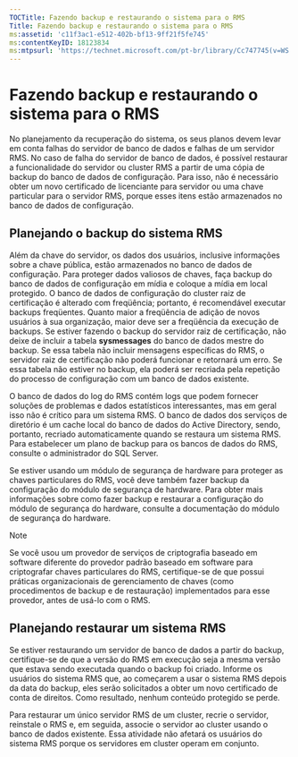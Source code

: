 ```yaml
---
TOCTitle: Fazendo backup e restaurando o sistema para o RMS
Title: Fazendo backup e restaurando o sistema para o RMS
ms:assetid: 'c11f3ac1-e512-402b-bf13-9ff21f5fe745'
ms:contentKeyID: 18123834
ms:mtpsurl: 'https://technet.microsoft.com/pt-br/library/Cc747745(v=WS.10)'
---
```


Fazendo backup e restaurando o sistema para o RMS
=================================================

No planejamento da recuperação do sistema, os seus planos devem levar em conta falhas do servidor de banco de dados e falhas de um servidor RMS. No caso de falha do servidor de banco de dados, é possível restaurar a funcionalidade do servidor ou cluster RMS a partir de uma cópia de backup do banco de dados de configuração. Para isso, não é necessário obter um novo certificado de licenciante para servidor ou uma chave particular para o servidor RMS, porque esses itens estão armazenados no banco de dados de configuração.

Planejando o backup do sistema RMS
----------------------------------

Além da chave do servidor, os dados dos usuários, inclusive informações sobre a chave pública, estão armazenados no banco de dados de configuração. Para proteger dados valiosos de chaves, faça backup do banco de dados de configuração em mídia e coloque a mídia em local protegido. O banco de dados de configuração do cluster raiz de certificação é alterado com freqüência; portanto, é recomendável executar backups freqüentes. Quanto maior a freqüência de adição de novos usuários à sua organização, maior deve ser a freqüência da execução de backups. Se estiver fazendo o backup do servidor raiz de certificação, não deixe de incluir a tabela **sysmessages** do banco de dados mestre do backup. Se essa tabela não incluir mensagens específicas do RMS, o servidor raiz de certificação não poderá funcionar e retornará um erro. Se essa tabela não estiver no backup, ela poderá ser recriada pela repetição do processo de configuração com um banco de dados existente.

O banco de dados do log do RMS contém logs que podem fornecer soluções de problemas e dados estatísticos interessantes, mas em geral isso não é crítico para um sistema RMS. O banco de dados dos serviços de diretório é um cache local do banco de dados do Active Directory, sendo, portanto, recriado automaticamente quando se restaura um sistema RMS. Para estabelecer um plano de backup para os bancos de dados do RMS, consulte o administrador do SQL Server.

Se estiver usando um módulo de segurança de hardware para proteger as chaves particulares do RMS, você deve também fazer backup da configuração do módulo de segurança de hardware. Para obter mais informações sobre como fazer backup e restaurar a configuração do módulo de segurança do hardware, consulte a documentação do módulo de segurança do hardware.

> [!Note]  
> Se você usou um provedor de serviços de criptografia baseado em software diferente do provedor padrão baseado em software para criptografar chaves particulares do RMS, certifique-se de que possui práticas organizacionais de gerenciamento de chaves (como procedimentos de backup e de restauração) implementados para esse provedor, antes de usá-lo com o RMS. 

Planejando restaurar um sistema RMS
-----------------------------------

Se estiver restaurando um servidor de banco de dados a partir do backup, certifique-se de que a versão do RMS em execução seja a mesma versão que estava sendo executada quando o backup foi criado. Informe os usuários do sistema RMS que, ao começarem a usar o sistema RMS depois da data do backup, eles serão solicitados a obter um novo certificado de conta de direitos. Como resultado, nenhum conteúdo protegido se perde.

Para restaurar um único servidor RMS de um cluster, recrie o servidor, reinstale o RMS e, em seguida, associe o servidor ao cluster usando o banco de dados existente. Essa atividade não afetará os usuários do sistema RMS porque os servidores em cluster operam em conjunto.
